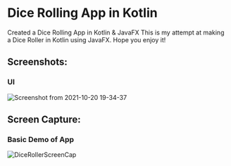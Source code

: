 # Dice Rolling App in Kotlin
Created a Dice Rolling App in Kotlin &amp; JavaFX
This is my attempt at making a Dice Roller in Kotlin using JavaFX. Hope you enjoy it!

## Screenshots:
### UI
![Screenshot from 2021-10-20 19-34-37](https://user-images.githubusercontent.com/60012248/138109417-b676f247-08b7-45e7-8e8d-286c13b47c5f.png)

## Screen Capture:
### Basic Demo of App
![DiceRollerScreenCap](https://user-images.githubusercontent.com/60012248/138109477-5872bb2b-97ed-4c2c-8270-3e00b1a0dafd.gif)

